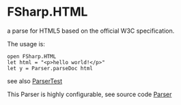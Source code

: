 # FSharp.HTML

a parse for HTML5 based on the official W3C specification.

The usage is:

```F#
open FSharp.HTML
let html = "<p>hello world!</p>"
let y = Parser.parseDoc html
```

see also [ParserTest](https://github.com/xp44mm/FSharp.HTML/blob/master/FSharp.HTML.Test/ParserTest.fs)

This Parser is highly configurable, see source code [Parser](https://github.com/xp44mm/FSharp.HTML/blob/master/FSharp.HTML/Parser.fs)
